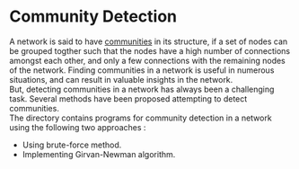 Community Detection
===================
A network is said to have [communities](https://en.wikipedia.org/wiki/Community_structure) in its structure, if a set of nodes can be grouped togther such that the nodes have a high number of connections amongst each other, and only a few connections with the remaining nodes of the network.
Finding communities in a network is useful in numerous situations, and can result in valuable insights in the network.  
But, detecting communities in a network has always been a challenging task. Several methods have been proposed attempting to detect communities.  
The directory contains programs for community detection in a network using the following two approaches :
* Using brute-force method.
* Implementing Girvan-Newman algorithm.
